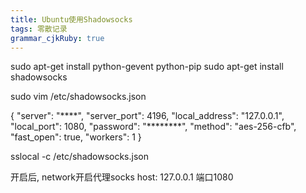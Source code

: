```yaml
---
title: Ubuntu使用Shadowsocks
tags: 零散记录
grammar_cjkRuby: true
---
```


sudo apt-get install python-gevent python-pip
sudo apt-get install shadowsocks

sudo vim /etc/shadowsocks.json

{
"server": "****",
"server_port": 4196,
"local_address": "127.0.0.1",
"local_port": 1080,
"password": "********",
"method": "aes-256-cfb",
"fast_open": true,
"workers": 1
}


sslocal -c /etc/shadowsocks.json

开启后, network开启代理socks host: 127.0.0.1 端口1080